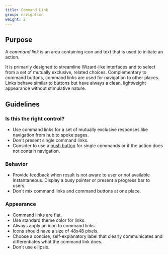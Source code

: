 ```yaml
---
title: Command Link
group: navigation
weight: 2
---
```


Purpose
-------

A *command link* is an area containing icon and text that is used to
initiate an action.

It is primarily designed to streamline Wizard-like interfaces and to
select from a set of mutually exclusive, related choices. Complementary
to command buttons, command links are used for navigation to other
places. Links behave similar to buttons but have always a clean,
lightweight appearance without stimulative nature.

Guidelines
----------

### Is this the right control?

-   Use command links for a set of mutually exclusive responses like
    navigation from hub to spoke pages.
-   Don't present single command links.
-   Consider to use a [push button](../pushbutton) for single commands
    or if the action does not contain navigation.

### Behavior

-   Provide feedback when result is not aware to user or not available
    instantaneous. Display a busy pointer or present a progress bar to
    users.
-   Don't mix command links and command buttons at one place.

### Appearance

-   Command links are flat.
-   Use standard theme color for links.
-   Always apply an icon to command links.
-   Icons should have a size of 48x48 pixels.
-   Choose a concise, self-explanatory label that clearly communicates
    and differentiates what the command link does.
-   Don't use ellipsis.
